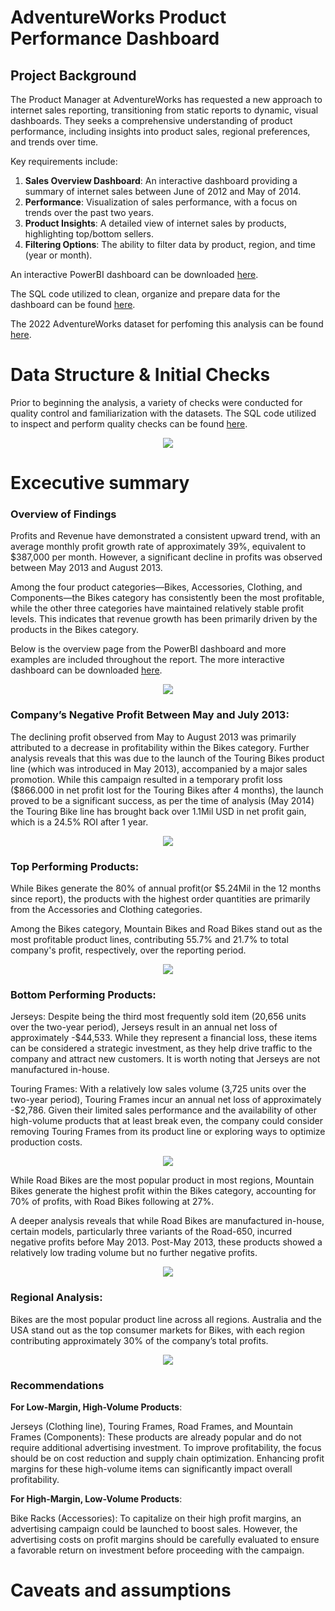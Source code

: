 # AdventureWorks Product Performance Dashboard
## Project Background

The Product Manager at AdventureWorks has requested a new approach to internet sales reporting, transitioning from static reports to dynamic, visual dashboards. They seeks a comprehensive understanding of product performance, including insights into product sales, regional preferences, and trends over time.

Key requirements include:

1. **Sales Overview Dashboard**: An interactive dashboard providing a summary of internet sales between June of 2012 and May of 2014.
2. **Performance**: Visualization of sales performance, with a focus on trends over the past two years.
3. **Product Insights**: A detailed view of internet sales by products, highlighting top/bottom sellers.
4. **Filtering Options**: The ability to filter data by product, region, and time (year or month).

An interactive PowerBI dashboard can be downloaded [here](https://github.com/QuinnNgo97/Project-AdventureWorks-Product-Performance/blob/aa0bdb879af258ac02c398a311af34279396772d/Adventureworks.pbix).

The SQL code utilized to clean, organize and prepare data for the dashboard can be found [here](https://github.com/QuinnNgo97/Project-AdventureWorks-Sales-Performance/blob/51f055ad11856f4aa0e4d5948b10530b33932f65/AdventureWorks%20Products%20Analysis.sql).

The 2022 AdventureWorks dataset for perfoming this analysis can be found [here](https://learn.microsoft.com/en-us/sql/samples/adventureworks-install-configure?view=sql-server-ver16&tabs=ssms).

# Data Structure & Initial Checks

Prior to beginning the analysis, a variety of checks were conducted for quality control and familiarization with the datasets. The SQL code utilized to inspect and perform quality checks can be found [here](https://github.com/QuinnNgo97/Project-AdventureWorks-Sales-Performance/blob/51f055ad11856f4aa0e4d5948b10530b33932f65/AdventureWorks%20Products%20Analysis.sql).

<div align="center">
  <img src="https://github.com/QuinnNgo97/githubtest/blob/e7f16b72fcbbbdf6ef68a6471e66e417ae3d7926/data%20structure.png">
</div>

# Excecutive summary

### Overview of Findings

Profits and Revenue have demonstrated a consistent upward trend, with an average monthly profit growth rate of approximately 39%, equivalent to $387,000 per month. However, a significant decline in profits was observed between May 2013 and August 2013.

Among the four product categories—Bikes, Accessories, Clothing, and Components—the Bikes category has consistently been the most profitable, while the other three categories have maintained relatively stable profit levels. This indicates that revenue growth has been primarily driven by the products in the Bikes category.

Below is the overview page from the PowerBI dashboard and more examples are included throughout the report. The more interactive dashboard can be downloaded [here](https://github.com/QuinnNgo97/Project-AdventureWorks-Product-Performance/blob/aa0bdb879af258ac02c398a311af34279396772d/Adventureworks.pbix).

<div align="center">
  <img src="https://github.com/QuinnNgo97/githubtest/blob/0418302e16b89f38ac60c6aa29909a4b1d674db2/AWOVERVIEW.png">
</div>

### Company’s Negative Profit Between May and July 2013:

The declining profit observed from May to August 2013 was primarily attributed to a decrease in profitability within the Bikes category. Further analysis reveals that this was due to the launch of the Touring Bikes product line (which was introduced in May 2013), accompanied by a major sales promotion. While this campaign resulted in a temporary profit loss ($866.000 in net profit lost for the Touring Bikes after 4 months), the launch proved to be a significant success, as per the time of analysis (May 2014) the Touring Bike line has brought back over 1.1Mil USD in net profit gain, which is a 24.5% ROI after 1 year. 

<div align="center">
  <img src="https://github.com/QuinnNgo97/githubtest/blob/0418302e16b89f38ac60c6aa29909a4b1d674db2/AWprofit.png">
</div>

### Top Performing Products:

While Bikes generate the 80% of annual profit(or $5.24Mil in the 12 months since report), the products with the highest order quantities are primarily from the Accessories and Clothing categories.

Among the Bikes category, Mountain Bikes and Road Bikes stand out as the most profitable product lines, contributing 55.7% and 21.7% to total company's profit, respectively, over the reporting period.

<div align="center">
  <img src="https://github.com/QuinnNgo97/githubtest/blob/0418302e16b89f38ac60c6aa29909a4b1d674db2/AWProduct1.png">
</div>

### Bottom Performing Products:

Jerseys: Despite being the third most frequently sold item (20,656 units over the two-year period), Jerseys result in an annual net loss of approximately -$44,533. While they represent a financial loss, these items can be considered a strategic investment, as they help drive traffic to the company and attract new customers. It is worth noting that Jerseys are not manufactured in-house.

Touring Frames: With a relatively low sales volume (3,725 units over the two-year period), Touring Frames incur an annual net loss of approximately -$2,786. Given their limited sales performance and the availability of other high-volume products that at least break even, the company could consider removing Touring Frames from its product line or exploring ways to optimize production costs.

<div align="center">
  <img src="https://github.com/QuinnNgo97/githubtest/blob/0418302e16b89f38ac60c6aa29909a4b1d674db2/AWprofit2.png">
</div>

While Road Bikes are the most popular product in most regions, Mountain Bikes generate the highest profit within the Bikes category, accounting for 70% of profits, with Road Bikes following at 27%.

A deeper analysis reveals that while Road Bikes are manufactured in-house, certain models, particularly three variants of the Road-650, incurred negative profits before May 2013. Post-May 2013, these products showed a relatively low trading volume but no further negative profits.

<div align="center">
  <img src="https://github.com/QuinnNgo97/githubtest/blob/0418302e16b89f38ac60c6aa29909a4b1d674db2/AWquick%20notes.png">
</div>

### Regional Analysis:

Bikes are the most popular product line across all regions. Australia and the USA stand out as the top consumer markets for Bikes, with each region contributing approximately 30% of the company’s total profits.

<div align="center">
  <img src="https://github.com/QuinnNgo97/githubtest/blob/0418302e16b89f38ac60c6aa29909a4b1d674db2/AWRegion.png">
</div>

### Recommendations

**For Low-Margin, High-Volume Products**:

Jerseys (Clothing line), Touring Frames, Road Frames, and Mountain Frames (Components): These products are already popular and do not require additional advertising investment. To improve profitability, the focus should be on cost reduction and supply chain optimization. Enhancing profit margins for these high-volume items can significantly impact overall profitability.

**For High-Margin, Low-Volume Products**:

Bike Racks (Accessories): To capitalize on their high profit margins, an advertising campaign could be launched to boost sales. However, the advertising costs on profit margins should be carefully evaluated to ensure a favorable return on investment before proceeding with the campaign.

# Caveats and assumptions

